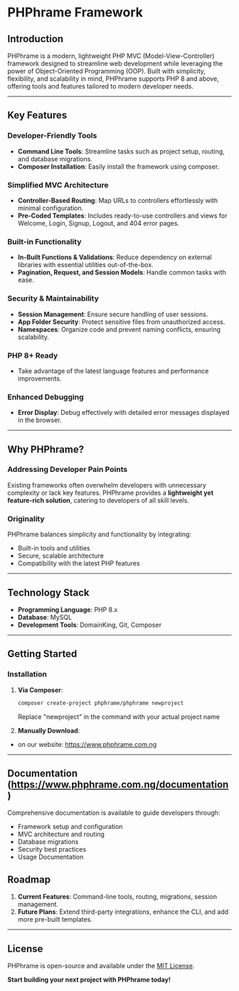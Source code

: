 # PHPhrame Framework

## Introduction  
PHPhrame is a modern, lightweight PHP MVC (Model-View-Controller) framework designed to streamline web development while leveraging the power of Object-Oriented Programming (OOP). Built with simplicity, flexibility, and scalability in mind, PHPhrame supports PHP 8 and above, offering tools and features tailored to modern developer needs.

---

## Key Features  

### Developer-Friendly Tools  
- **Command Line Tools**: Streamline tasks such as project setup, routing, and database migrations.  
- **Composer Installation**: Easily install the framework using composer.  

### Simplified MVC Architecture  
- **Controller-Based Routing**: Map URLs to controllers effortlessly with minimal configuration.  
- **Pre-Coded Templates**: Includes ready-to-use controllers and views for Welcome, Login, Signup, Logout, and 404 error pages.  

### Built-in Functionality  
- **In-Built Functions & Validations**: Reduce dependency on external libraries with essential utilities out-of-the-box.  
- **Pagination, Request, and Session Models**: Handle common tasks with ease.  

### Security & Maintainability  
- **Session Management**: Ensure secure handling of user sessions.  
- **App Folder Security**: Protect sensitive files from unauthorized access.  
- **Namespaces**: Organize code and prevent naming conflicts, ensuring scalability.  

### PHP 8+ Ready  
- Take advantage of the latest language features and performance improvements.  

### Enhanced Debugging  
- **Error Display**: Debug effectively with detailed error messages displayed in the browser.  

---

## Why PHPhrame?  

### Addressing Developer Pain Points  
Existing frameworks often overwhelm developers with unnecessary complexity or lack key features. PHPhrame provides a **lightweight yet feature-rich solution**, catering to developers of all skill levels.  

### Originality  
PHPhrame balances simplicity and functionality by integrating:  
- Built-in tools and utilities  
- Secure, scalable architecture  
- Compatibility with the latest PHP features  

---

## Technology Stack  
- **Programming Language**: PHP 8.x  
- **Database**: MySQL  
- **Development Tools**: DomainKing, Git, Composer

---

## Getting Started  

### Installation  
1. **Via Composer**:  
   ```bash
   composer create-project phphrame/phphrame newproject
   ```
   Replace "newproject" in the command with your actual project name

2. **Manually Download**:  
- on our website: https://www.phphrame.com.ng

---

## Documentation (https://www.phphrame.com.ng/documentation) 
Comprehensive documentation is available to guide developers through:  
- Framework setup and configuration  
- MVC architecture and routing  
- Database migrations  
- Security best practices  
- Usage Documentation  


## Roadmap  
1. **Current Features**: Command-line tools, routing, migrations, session management.  
2. **Future Plans**: Extend third-party integrations, enhance the CLI, and add more pre-built templates.  

---

## License  
PHPhrame is open-source and available under the [MIT License](https://opensource.org/licenses/MIT).  

**Start building your next project with PHPhrame today!**

